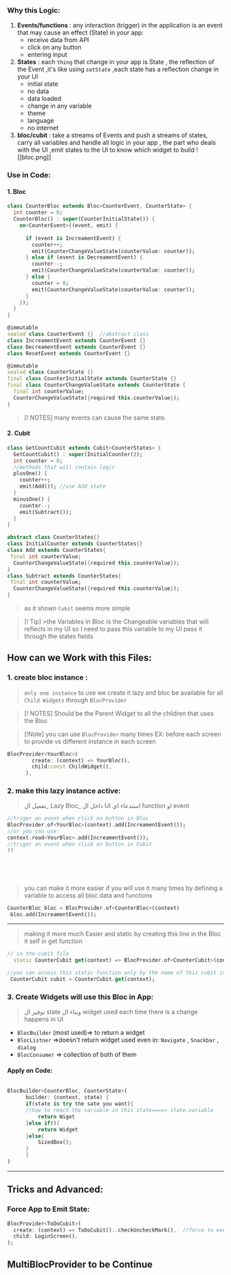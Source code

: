 





### Why this Logic:
1. __Events/functions__ : any interaction (trigger) in the application is an event that may cause an effect (State) in your app:
	- receive data from API
	- click on any button 
	- entering input
2. __States__ : each `thing` that change in your app is State , the reflection of the Event ,it's like using `setState` ,each state has a reflection change in your UI
	- initial state
	- no data
	- data loaded
	- change in any variable
	- theme
	- language
	- no internet
3. __bloc/cubit__ : take a streams of Events and push a streams of states, carry all variables and handle all logic in your app , the part who deals with the UI ,emit states to the UI to know which widget to build
![[bloc.png]]
### Use in Code:
 #### 1. Bloc
```dart
class CounterBloc extends Bloc<CounterEvent, CounterState> {
  int counter = 0;
  CounterBloc() : super(CounterInitialState()) {
    on<CounterEvent>((event, emit) {
    
      if (event is IncreamentEvent) {
        counter++;
        emit(CounterChangeValueState(counterValue: counter));
      } else if (event is DecreamentEvent) {
        counter--;
        emit(CounterChangeValueState(counterValue: counter));
      } else {
        counter = 0;
        emit(CounterChangeValueState(counterValue: counter));
      }
    });
  }
}
```
```dart
@immutable
sealed class CounterEvent {}  //abstract class
class IncreamentEvent extends CounterEvent {}
class DecreamentEvent extends CounterEvent {}
class ResetEvent extends CounterEvent {}
```
```dart
@immutable
sealed class CounterState {}
final class CounterInitialState extends CounterState {}
final class CounterChangeValueState extends CounterState {
  final int counterValue;
  CounterChangeValueState({required this.counterValue});
}
```
>[! NOTES] many events can cause the same state.

 #### 2. Cubit
 ```dart
 class GetCountCubit extends Cubit<CounterStates> {
  GetCountCubit() : super(InitialCounter());
  int counter = 0;
  //methods that will contain logic
  plusOne() {
    counter++;
    emit(Add()); //use Add state
  }
  minusOne() {
    counter--;
    emit(Subtract());
  }
}
```
```dart
abstract class CounterStates{}
class InitialCounter extends CounterStates{}
class Add extends CounterStates{
 final int counterValue;
  CounterChangeValueState({required this.counterValue});
}
class Subtract extends CounterStates{
 final int counterValue;
  CounterChangeValueState({required this.counterValue});
}
```
> as it shown `Cubit` seems more simple

>[! Tip] >the Variables in Bloc is the Changeable variables that will reflects in my UI so I need to pass this variable to my UI
>	pass it through the states fields

## How can we Work with this Files:
### 1. create bloc instance : 
>`only one instance` to use we create it lazy and bloc be available for all `Child Widgets` through `BlocProvider`

>[! NOTES] Should be the Parent Widget to all the children that uses the Bloc

>[!Note] you can use `BlocProvider` many times EX: before each screen to provide vs different instance in each screen

```dart
BlocProvider<YourBloc>(
        create: (context) => YourBloc(),
        child:const ChildWidget(),
      ),
```
### 2. make this lazy instance active:
> تفعيل ال_ Lazy Bloc_ داخل ال UI
> استدعاء اي function او event
```dart
//triger an event when click on button in Bloc
BlocProvider.of<YourBloc>(context).add(IncreamentEvent());
//or you can use:
context.read<YourBloc>.add(IncreamentEvent());
//triger an event when click on button in Cubit
??






```
> you can make it more easier if you will use it many times by defining a variable to access all bloc data and functions

```dart
CounterBloc bloc = BlocProvider.of<CounterBloc>(context)
 bloc.add(IncreamentEvent());
``` 
 
___
> making it more much Easier and static by creating this line in the Bloc it self in get function

```dart
// in the cubit file 
  static CounterCubit get(context) => BlocProvider.of<CounterCubit>(context);

//you can access this static function only by the name of this cubit in your code:
 CounterCubit cubit = CounterCubit.get(context);
```

### 3. Create Widgets will use this Bloc in App:
> توفير ال state وبناء ال widget
> used each time there is a change happens in UI
- `BlocBuilder` (most used)=> to return a widget
- `BlocListner` =>doesn't return widget used even in: `Navigate` , `Snackbar` , `dialog`
- `BlocConsumer` => collection of both of them
#### Apply on Code:
```dart

BlocBuilder<CounterBloc, CounterState>(
	  builder: (context, state) {
	  if(state is try the sate you want){
	  //how to reach the variable in this state====> state.variable
		  return Wiget
	  }else if(){
		  return Widget
	  }else{
		  SizedBox();
	  }
	  }
)
```
___
## Tricks and Advanced:
### Force App to Emit State:
```dart
BlocProvider<ToDoCubit>(
  create: (context) => ToDoCubit()..checkUncheckMark(),  //force to execute this function and emit the state inside it
  child: LoginScreen(),
);
```


## MultiBlocProvider to be Continue